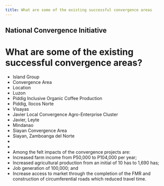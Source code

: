```yaml
---
title: What are some of the existing successful convergence areas
---
```


## National Convergence Initiative

# What are some of the existing successful convergence areas?


 - Island Group
 - Convergence Area
 - Location
 - Luzon
 - Piddig Inclusive Organic Coffee Production
 - Piddig, Ilocos Norte
 - Visayas
 - Javier Local Convergence Agro-Enterprise Cluster
 - Javier, Leyte
 - Mindanao
 - Siayan Convergence Area
 - Siayan, Zamboanga del Norte
 - 
 - 
 - Among the felt impacts of the convergence projects are:
 - Increased farm income from P50,000 to P104,000 per year;
 - Increased agricultural production from an initial of 10 has to 1,690 has;
 - Job generation of 100,000; and
 - Increase access to market through the completion of the FMR and construction of circumferential roads which reduced travel time.
